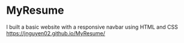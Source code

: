 # MyResume
I built a basic website with a responsive navbar using HTML and CSS
https://jnguyen02.github.io/MyResume/
